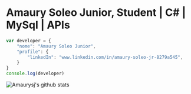 # Amaury Soleo Junior, Student | C# | MySql | APIs

``` js
var developer = {
    "nome": "Amaury Soleo Junior",
    "profile": {
        "linkedIn": "www.linkedin.com/in/amaury-soleo-jr-8279a545",
    }
}
console.log(developer)
```
![Amaurysj's github stats](https://github-readme-stats.vercel.app/api?username=Amaurysj&show_icons=true&title_color=fff&icon_color=79ff97&text_color=9f9f9f&bg_color=151515)
